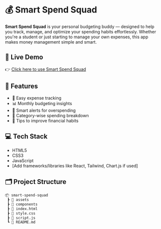 # 💰 Smart Spend Squad

**Smart Spend Squad** is your personal budgeting buddy — designed to help you track, manage, and optimize your spending habits effortlessly. Whether you're a student or just starting to manage your own expenses, this app makes money management simple and smart.

## 🔗 Live Demo

👉 [Click here to use Smart Spend Squad](https://your-live-link.com)

## 📌 Features

- 🧮 Easy expense tracking
- 📊 Monthly budgeting insights
- 🔔 Smart alerts for overspending
- 💼 Category-wise spending breakdown
- 🧠 Tips to improve financial habits

## 💻 Tech Stack

- HTML5
- CSS3
- JavaScript
- [Add frameworks/libraries like React, Tailwind, Chart.js if used]

## 🗂️ Project Structure

```bash
📦 smart-spend-squad
 ┣ 📂 assets
 ┣ 📂 components
 ┣ 📜 index.html
 ┣ 📜 style.css
 ┣ 📜 script.js
 ┗ 📜 README.md
